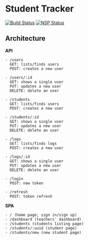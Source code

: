 # Student Tracker

[![Build Status](https://travis-ci.org/sulfurshade/student-app.svg?branch=master)](https://travis-ci.org/sulfurshade/student-app)
[![NSP Status](https://nodesecurity.io/orgs/sulfurshade/projects/810a49e4-70bb-40bc-b088-4d9fcaf80f1b/badge)](https://nodesecurity.io/orgs/sulfurshade/projects/810a49e4-70bb-40bc-b088-4d9fcaf80f1b)

## Architecture

**API**

```
- /users
  GET: lists/finds users
  POST: creates a new user

- /users/:id
  GET: shows a single user
  PUT: updates a new user
  DELETE: delete an user

- /students
  GET: lists/finds users
  POST: creates a new user

- /students/:id
  GET: shows a single user
  PUT: updates a new user
  DELETE: delete an user

- /logs
  GET: lists/finds logs
  POST: creates a new user

- /logs/:id
  GET: shows a single user
  PUT: updates a new user
  DELETE: delete an user

- /login
  POST: new token

- /refresh
  POST: token refresh
```

**SPA**

```
- / (home page; sign in/sign up)
- /dashboard (teachers' dashboard)
- /students (students listing page)
- /students/:uuid (student page)
- /students/new (new student page)
```

